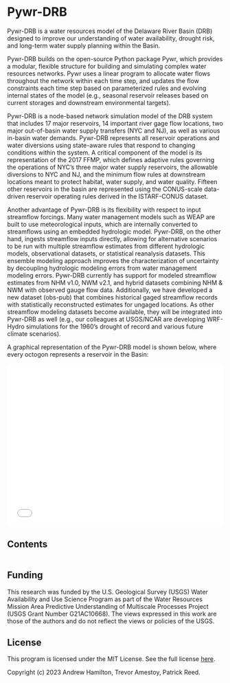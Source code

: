# Pywr-DRB

Pywr-DRB is a water resources model of the Delaware River Basin (DRB) designed to improve our understanding of water availability, drought risk, and long-term water supply planning within the Basin.

Pywr-DRB builds on the open-source Python package Pywr, which provides a modular, flexible structure for building and simulating complex water resources networks. Pywr uses a linear program to allocate water flows throughout the network within each time step, and updates the flow constraints each time step based on parameterized rules and evolving internal states of the model (e.g., seasonal reservoir releases based on current storages and downstream environmental targets).

Pywr-DRB is a node-based network simulation model of the DRB system that includes 17 major reservoirs, 14 important river gage flow locations, two major out-of-basin water supply transfers (NYC and NJ), as well as various in-basin water demands. Pywr-DRB represents all reservoir operations and water diversions using state-aware rules that respond to changing conditions within the system. A critical component of the model is its representation of the 2017 FFMP, which defines adaptive rules governing the operations of NYC’s three major water supply reservoirs, the allowable diversions to NYC and NJ, and the minimum flow rules at downstream locations meant to protect habitat, water supply, and water quality. Fifteen other reservoirs in the basin are represented using the CONUS-scale data-driven reservoir operating rules derived in the ISTARF-CONUS dataset.

Another advantage of Pywr-DRB is its flexibility with respect to input streamflow forcings. Many water management models such as WEAP are built to use meteorological inputs, which are internally converted to streamflows using an embedded hydrologic model. Pywr-DRB, on the other hand, ingests streamflow inputs directly, allowing for alternative scenarios to be run with multiple streamflow estimates from different hydrologic models, observational datasets, or statistical reanalysis datasets. This ensemble modeling approach improves the characterization of uncertainty by decoupling hydrologic modeling errors from water management modeling errors. Pywr-DRB currently has support for modeled streamflow estimates from NHM v1.0, NWM v2.1, and hybrid datasets combining NHM & NWM with observed gauge flow data. Additionally, we have developed a new dataset (obs-pub) that combines historical gaged streamflow records with statistically reconstructed estimates for ungaged locations. As other streamflow modeling datasets become available, they will be integrated into Pywr-DRB as well (e.g., our colleagues at USGS/NCAR are developing WRF-Hydro simulations for the 1960’s drought of record and various future climate scenarios).

A graphical representation of the Pywr-DRB model is shown below, where every octogon represents a reservoir in the Basin:

<div style="padding-bottom:75%; position:relative; display:block; width: 100%">
  <iframe src="drb_model_map.html"
  height = "100%" width = "100%"
  title = "Graphical Representation of Pywr-DRB Model"
  frameborder="0" allowfullscreen="" style="position:absolute; top:0; left: 0">
  </iframe>
</div>

## Contents
```{tableofcontents}
```

## Funding
This research was funded by the U.S. Geological Survey (USGS) Water Availability and Use Science Program as part of 
the Water Resources Mission Area Predictive Understanding of Multiscale Processes Project 
(USGS Grant Number G21AC10668). The views expressed in this work are those of the authors and do not reflect the views or policies of the USGS.

## License
This program is licensed under the MIT License. See the full license [here](https://github.com/Pywr-DRB/Pywr-DRB/blob/master/LICENSE).

Copyright (c) 2023 Andrew Hamilton, Trevor Amestoy, Patrick Reed.
